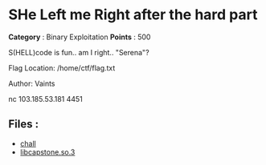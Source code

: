 # SHe Left me Right after the hard part

**Category** : Binary Exploitation
**Points** : 500

S(HELL)code is fun.. am I right.. "Serena"?

Flag Location: /home/ctf/flag.txt

Author: Vaints

nc 103.185.53.181 4451

## Files : 
 - [chall](./chall)
 - [libcapstone.so.3](./libcapstone.so.3)


